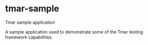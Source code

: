 # tmar-sample
Tmar sample application

A sample application used to demonstrate some of the Tmar testing framework capabilities.
